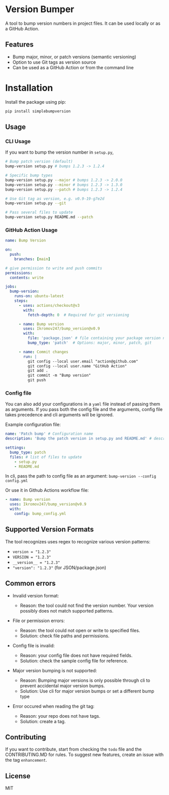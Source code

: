 # Version Bumper

A tool to bump version numbers in project files. It can be used locally or as a GitHub Action.

## Features

- Bump major, minor, or patch versions (semantic versioning)
- Option to use Git tags as version source
- Can be used as a GitHub Action or from the command line

# Installation

Install the package using pip:
```bash
pip install simplebumpversion
```

## Usage

### CLI Usage

If you want to bump the version number in `setup.py`,

```bash
# Bump patch version (default)
bump-version setup.py # bumps 1.2.3 -> 1.2.4

# Specific bump types
bump-version setup.py --major # bumps 1.2.3 -> 2.0.0
bump-version setup.py --minor # bumps 1.2.3 -> 1.3.0
bump-version setup.py --patch # bumps 1.2.3 -> 1.2.4

# Use Git tag as version, e.g. v0.9-19-g7e2d
bump-version setup.py --git

# Pass several files to update
bump-version setup.py README.md --patch
```

### GitHub Action Usage

```yaml
name: Bump Version

on:
  push:
    branches: [main]

# give permission to write and push commits
permissions:
  contents: write

jobs:
  bump-version:
    runs-on: ubuntu-latest
    steps:
      - uses: actions/checkout@v3
        with:
          fetch-depth: 0  # Required for git versioning

      - name: Bump version
        uses: Ikromov247/bump_version@v0.9
        with:
          file: 'package.json' # file containing your package version number
          bump_type: 'patch'  # Options: major, minor, patch, git

      - name: Commit changes
        run: |
          git config --local user.email "action@github.com"
          git config --local user.name "GitHub Action"
          git add .
          git commit -m "Bump version"
          git push

```

### Config file

You can also add your configurations in a `yaml` file instead of passing them as arguments.
If you pass both the config file and the arguments, config file takes precedence and cli arguments will be ignored.

Example configuration file:

```yaml
name: 'Patch bump' # Configuration name
description: 'Bump the patch version in setup.py and README.md' # description

settings:
  bump_type: patch
  files: # list of files to update
    - setup.py
    - README.md
```

In cli, pass the path to config file as an argument:
```bump-version --config config.yml```

Or use it in Github Actions workflow file:
```yaml
- name: Bump version
  uses: Ikromov247/bump_version@v0.9
  with:
    config: bump_config.yml
```


## Supported Version Formats

The tool recognizes uses regex to recognize various version patterns:

- `version = "1.2.3"`
- `VERSION = "1.2.3"`
- `__version__ = "1.2.3"`
- `"version": "1.2.3"` (for JSON/package.json)

## Common errors

- Invalid version format:
  - Reason: the tool could not find the version number. Your version possibly does not match supported patterns.

- File or permission errors:
  - Reason: the tool could not open or write to specified files.
  - Solution: check file paths and permissions.

- Config file is invalid:
  - Reason: your config file does not have required fields.
  - Solution: check the sample config file for reference.

- Major version bumping is not supported:
  - Reason: Bumping major versions is only possible through cli to prevent accidental major version bumps.
  - Solution: Use cli for major version bumps or set a different bump type

- Error occured when reading the git tag:
  - Reason: your repo does not have tags.
  - Solution: create a tag.


## Contributing

If you want to contribute, start from checking the `todo` file and the CONTRIBUTING.MD for rules.
To suggest new features, create an issue with the tag `enhancement`.

## License

MIT
